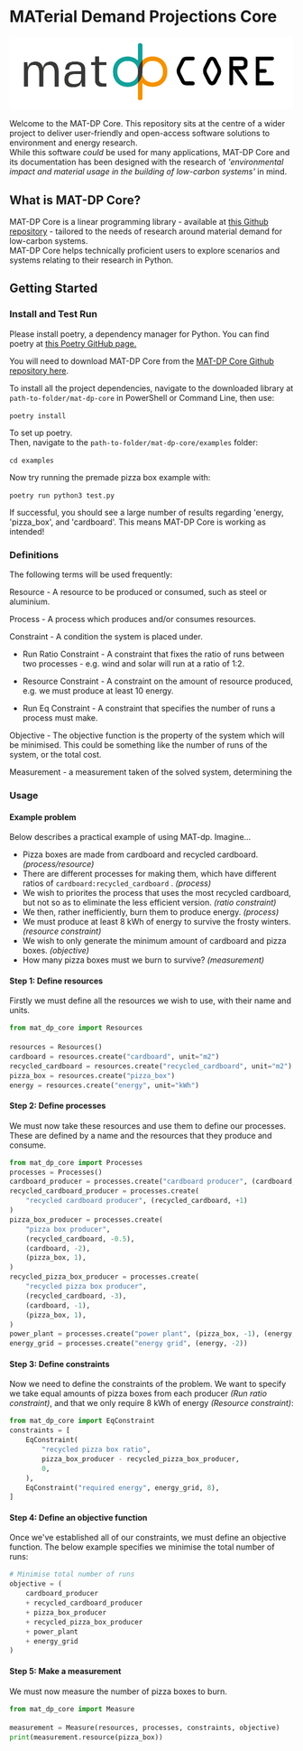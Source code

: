 # MATerial Demand Projections Core


![](res/mat%20dp%20core%20banner.png)

Welcome to the MAT-DP Core. This repository sits at the centre of a wider project to deliver user-friendly and open-access software solutions to environment and energy research.  
While this software *could* be used for many applications, MAT-DP Core and its documentation has been designed with the research of *'environmental impact and material usage in the building of low-carbon systems'* in mind.

## **What is MAT-DP Core?**

MAT-DP Core is a linear programming library - available at [this Github repository](https://github.com/dreamingspires/mat-dp-core) - tailored to the needs of research around material demand for low-carbon systems.  
MAT-DP Core helps technically proficient users to explore scenarios and systems relating to their research in Python.

## **Getting Started**

### **Install and Test Run**

Please install poetry, a dependency manager for Python. You can find poetry at [this Poetry GitHub page.](https://github.com/python-poetry/poetry)

You will need to download MAT-DP Core from the [MAT-DP Core Github repository here](https://github.com/dreamingspires/mat-dp-core).

To install all the project dependencies, navigate to the downloaded library at `path-to-folder/mat-dp-core` in PowerShell or Command Line, then use:

`poetry install`

To set up poetry.  
Then, navigate to the `path-to-folder/mat-dp-core/examples` folder:

`cd examples`

Now try running the premade pizza box example with:

`poetry run python3 test.py`

If successful, you should see a large number of results regarding 'energy, 'pizza_box', and 'cardboard'. This means MAT-DP Core is working as intended!

### **Definitions**

The following terms will be used frequently:

Resource - A resource to be produced or consumed, such as steel or aluminium.

Process - A process which produces and/or consumes resources.

Constraint - A condition the system is placed under.

* Run Ratio Constraint - A constraint that fixes the ratio of runs between two processes - e.g. wind and solar will run at a ratio of 1:2.

* Resource Constraint - A constraint on the amount of resource produced, e.g. we must produce at least 10 energy.

* Run Eq Constraint - A constraint that specifies the number of runs a process must make.

Objective - The objective function is the property of the system which will be minimised. This could be something like the number of runs of the system, or the total cost.

Measurement - a measurement taken of the solved system, determining the 

### **Usage**

#### **Example problem**

Below describes a practical example of using MAT-dp. Imagine...

* Pizza boxes are made from cardboard and recycled cardboard. *(process/resource)*
* There are different processes for making them, which have different ratios of `cardboard:recycled_cardboard` . *(process)*
* We wish to priorites the process that uses the most recycled cardboard, but not so as to eliminate the less efficient version. *(ratio constraint)*
* We then, rather inefficiently, burn them to produce energy. *(process)*
* We must produce at least 8 kWh of energy to survive the frosty winters. *(resource constraint)*
* We wish to only generate the minimum amount of cardboard and pizza boxes. *(objective)*
* How many pizza boxes must we burn to survive? *(measurement)*

#### **Step 1: Define resources**

Firstly we must define all the resources we wish to use, with their name and units.

```py
from mat_dp_core import Resources

resources = Resources()
cardboard = resources.create("cardboard", unit="m2")
recycled_cardboard = resources.create("recycled_cardboard", unit="m2")
pizza_box = resources.create("pizza_box")
energy = resources.create("energy", unit="kWh")
```

#### **Step 2: Define processes**

We must now take these resources and use them to define our processes. These are defined by a name and the resources that they produce and consume.

```py
from mat_dp_core import Processes
processes = Processes()
cardboard_producer = processes.create("cardboard producer", (cardboard, +1))
recycled_cardboard_producer = processes.create(
    "recycled cardboard producer", (recycled_cardboard, +1)
)
pizza_box_producer = processes.create(
    "pizza box producer",
    (recycled_cardboard, -0.5),
    (cardboard, -2),
    (pizza_box, 1),
)
recycled_pizza_box_producer = processes.create(
    "recycled pizza box producer",
    (recycled_cardboard, -3),
    (cardboard, -1),
    (pizza_box, 1),
)
power_plant = processes.create("power plant", (pizza_box, -1), (energy, 4))
energy_grid = processes.create("energy grid", (energy, -2))
```



#### **Step 3: Define constraints**

Now we need to define the constraints of the problem. We want to specify we take equal amounts of pizza boxes from each producer *(Run ratio constraint)*, and that we only require 8 kWh of energy *(Resource constraint)*:

```py
from mat_dp_core import EqConstraint
constraints = [
    EqConstraint(
        "recycled pizza box ratio",
        pizza_box_producer - recycled_pizza_box_producer,
        0,
    ),
    EqConstraint("required energy", energy_grid, 8),
]
```

#### **Step 4: Define an objective function**

Once we've established all of our constraints, we must define an objective function. The below example specifies we minimise the total number of runs:

```py
# Minimise total number of runs
objective = (
    cardboard_producer
    + recycled_cardboard_producer
    + pizza_box_producer
    + recycled_pizza_box_producer
    + power_plant
    + energy_grid
)
```

#### **Step 5: Make a measurement**

We must now measure the number of pizza boxes to burn.

```py
from mat_dp_core import Measure

measurement = Measure(resources, processes, constraints, objective)
print(measurement.resource(pizza_box))
```
